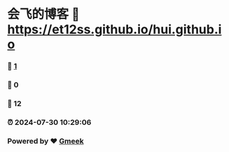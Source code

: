 # 会飞的博客 :link: https://et12ss.github.io/hui.github.io 
### :page_facing_up: [1](https://et12ss.github.io/hui.github.io/tag.html) 
### :speech_balloon: 0 
### :hibiscus: 12 
### :alarm_clock: 2024-07-30 10:29:06 
### Powered by :heart: [Gmeek](https://github.com/Meekdai/Gmeek)
